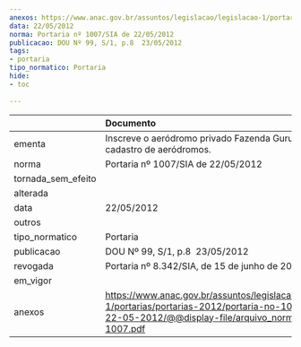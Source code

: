 ```yaml
---
anexos: https://www.anac.gov.br/assuntos/legislacao/legislacao-1/portarias/portarias-2012/portaria-no-1007-sia-de-22-05-2012/@@display-file/arquivo_norma/PA2012-1007.pdf
data: 22/05/2012
norma: Portaria nº 1007/SIA de 22/05/2012
publicacao: DOU Nº 99, S/1, p.8  23/05/2012
tags:
- portaria
tipo_normatico: Portaria
hide: 
- toc 
 
---
```


|                    | Documento                                                                                                                                                         |
|:-------------------|:------------------------------------------------------------------------------------------------------------------------------------------------------------------|
| ementa             | Inscreve o aeródromo privado Fazenda Gurucaia (PR) no cadastro de aeródromos.                                                                                     |
| norma              | Portaria nº 1007/SIA de 22/05/2012                                                                                                                                |
| tornada_sem_efeito |                                                                                                                                                                   |
| alterada           |                                                                                                                                                                   |
| data               | 22/05/2012                                                                                                                                                        |
| outros             |                                                                                                                                                                   |
| tipo_normatico     | Portaria                                                                                                                                                          |
| publicacao         | DOU Nº 99, S/1, p.8  23/05/2012                                                                                                                                   |
| revogada           | Portaria nº 8.342/SIA, de 15 de junho de 2022.                                                                                                                    |
| em_vigor           |                                                                                                                                                                   |
| anexos             | https://www.anac.gov.br/assuntos/legislacao/legislacao-1/portarias/portarias-2012/portaria-no-1007-sia-de-22-05-2012/@@display-file/arquivo_norma/PA2012-1007.pdf |